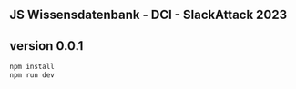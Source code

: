 ## JS Wissensdatenbank - DCI - SlackAttack 2023

## version 0.0.1

```bash
npm install
npm run dev

```
